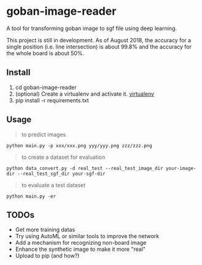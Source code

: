 goban-image-reader
====================
A tool for transforming goban image to sgf file using deep learning.

This project is still in development. As of August 2018,  the accuracy for a single position (i.e. line intersection) is about 99.8% and  the accuracy for the whole board is about 50%. 

Install
---
1. cd goban-image-reader
2. (optional) Create a virtualenv and activate it. [virtualenv](https://virtualenv.pypa.io/en/stable/userguide/#usage)
3. pip install -r requirements.txt

Usage
---
>to predict images

    python main.py -p xxx/xxx.png yyy/yyy.png zzz/zzz.png


>to create a dataset for evaluation 

    python data_convert.py -d real_test --real_test_image_dir your-image-dir --real_test_sgf_dir your-sgf-dir


>to evaluate a test dataset

    python main.py -er

TODOs
---
* Get more training datas 
* Try using AutoML or similar tools to improve the network
* Add a mechanism for recognizing non-board image
* Enhance the synthetic image to make it more "real"
* Upload to pip (and how?)
